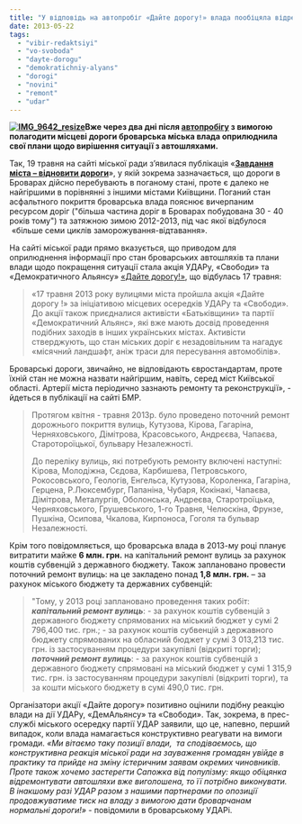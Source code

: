 ```yaml
---
title: "У відповідь на автопробіг «Дайте дорогу!» влада пообіцяла відремонтувати 33 вулиці"
date: 2013-05-22
tags: 
  - "vibir-redaktsiyi"
  - "vo-svoboda"
  - "dayte-dorogu"
  - "demokratichniy-alyans"
  - "dorogi"
  - "novini"
  - "remont"
  - "udar"
---
```


**[![IMG_9642_resize](https://mpz.brovary.org/wp-content/uploads/2013/05/IMG_9642_resize.jpg)](https://mpz.brovary.org/wp-content/uploads/2013/05/IMG_9642_resize.jpg)Вже через два дні після [автопробігу](https://mpz.brovary.org/pid-chas-aktsiyi-dayte-dorogu-vlada-provela-obryad-pokrashhennya-yami/) з вимогою полагодити місцеві дороги броварська міська влада оприлюднила свої плани щодо вирішення ситуації з автошляхами.**

Так, 19 травня на сайті міської ради з’явилася публікація «[**Завдання міста – відновити дороги**](http://brovary-rada.gov.ua/zavdannya-m%D1%96sta-v%D1%96dnoviti-dorogi)», у якій зокрема зазначається, що дороги в Броварах дійсно перебувають в поганому стані, проте є далеко не найгіршими в порівнянні з іншими містами Київщини. Поганий стан асфальтного покриття броварська влада пояснює вичерпаним ресурсом доріг ("більша частина доріг в Броварах побудована 30 - 40 років тому") та затяжною зимою 2012-2013, під час якої відбулося  «більше семи циклів заморожування-відтавання».

На сайті міської ради прямо вказується, що приводом для оприлюднення інформації про стан броварських автошляхів та плани влади щодо покращення ситуації стала акція УДАРу, «Свободи» та «Демократичного Альянсу» [«Дайте дорогу!»](https://mpz.brovary.org/pid-chas-aktsiyi-dayte-dorogu-vlada-provela-obryad-pokrashhennya-yami/), що відбулась 17 травня:

> «17 травня 2013 року вулицями міста пройшла акція «Дайте дорогу !» за ініціативою місцевих осередків УДАРу та «Свободи». До акції також приєдналися активісти «Батьківщини» та партії «Демократичний Альянс», які вже мають досвід проведення подібних заходів в інших українських містах. Активісти стверджують, що стан міських доріг є незадовільним та нагадує «місячний ландшафт, аніж траси для пересування автомобілів».

Броварські дороги, звичайно, не відповідають євростандартам, проте їхній стан не можна назвати найгіршим, навіть, серед міст Київської області. Артерії міста періодично зазнають ремонту та реконструкції», - йдеться в публікації на сайті БМР.

> Протягом квітня - травня 2013р. було проведено поточний ремонт дорожнього покриття вулиць, Кутузова, Кірова, Гагаріна, Черняховського, Дімітрова, Красовського, Андрєєва, Чапаєва, Старотороїцької, бульвару Незалежності.
> 
> До переліку вулиць, які потребують ремонту включені наступні: Кірова, Молодіжна, Сєдова, Карбишева, Петровського, Рокосовського, Геологів, Енгельса, Кутузова, Короленка, Гагаріна, Герцена, Р.Люксембург, Папаніна, Чубаря, Кокінакі, Чапаєва, Дімітрова, Металургів, Оболонська, Андреєва, Старотроїцька, Черняховського, Грушевського, 1-го Травня, Челюскіна, Фрунзе, Пушкіна, Осипова, Чкалова, Кирпоноса, Гоголя та бульвар Незалежності.

Крім того повідомляється, що броварська влада в 2013-му році планує витратити майже **6 млн. грн.** на капітальний ремонт вулиць за рахунок коштів субвенцій з державного бюджету. Також заплановано провести поточний ремонт вулиць: на це закладено понад **1,8 млн. грн.** – за рахунок міського бюджету та державних субвенцій:

> "Тому, у 2013 році заплановано проведення таких робіт: _**капітальний ремонт вулиць**_: - за рахунок коштів субвенцій з державного бюджету спрямованих на міський бюджет у сумі 2 796,400 тис. грн.; - за рахунок коштів субвенцій з державного бюджету спрямованих на обласний бюджет у сумі 3 013,213 тис. грн. із застосуванням процедури закупівлі (відкриті торги); _**поточний ремонт вулиць**_: - за рахунок коштів субвенцій з державного бюджету спрямовані на міський бюджет у сумі 1 315,9 тис. грн. із застосуванням процедури закупівлі (відкриті торги), та за кошти міського бюджету в сумі 490,0 тис. грн.

Організатори акції «Дайте дорогу» позитивно оцінили подібну реакцію влади на дії УДАРу, «ДемАльянсу» та «Свободи». Так, зокрема, в прес-службі міського осередку партії УДАР заявили, що це, напевно, перший випадок, коли влада намагається конструктивно реагувати на вимоги громади. _«Ми вітаємо таку позиції влади,  та сподіваємось, що конструктивна реакція міської ради на зауваження громадян увійде в практику та прийде на зміну істеричним заявам окремих чиновників. Проте також хочемо застерегти Сапожка від популізму: якщо обіцянка відремонтувати автошляхи вже виголошена, то її потрібно виконувати. В інакшому разі УДАР разом з нашими партнерами по опозиції продовжуватиме тиск на владу з вимогою дати броварчанам нормальні дороги!»_ - повідомили в броварському УДАРі.
